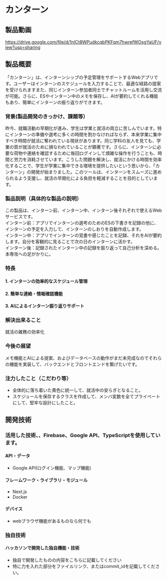 # カンターン
## 製品動画
https://drive.google.com/file/d/1nlCt8WPudkcqbPKFqm7hwrefWOsgYaUF/view?usp=sharing
## 製品概要
「カンターン」は、インターンシップの予定管理をサポートするWebアプリです。ユーザーはインターンのスケジュールを入力することで、最適な経路の提案を受けられますまた、同じインターン参加者同士でチャットルームを活用し交流が可能。さらに、ESやインターン中のメモを保存し、AIが要約してくれる機能もあり、簡単にインターンの振り返りができます。
### 背景(製品開発のきっかけ、課題等）
昨今、就職活動の早期化が進み、学生は学業と就活の両立に苦しんでいます。特にインターンの準備や選考に多くの時間を割かなければならず、本来学業に集中すべき時間が就活に奪われている現状があります。同じ学科の友人を見ても、学業の質が就活のために損なわれていることが顕著です。さらに、インターンに必要な荷物や連絡を確認するために毎回ログインして煩雑な操作を行うことも、時間と労力を消耗させています。こうした問題を解決し、就活にかける時間を効率化することで、学生が学業に集中できる環境を提供したいという思いから、「カンターン」の開発が始まりました。このツールは、インターンをスムーズに進められるよう支援し、就活の早期化による負担を軽減することを目的としています。
### 製品説明（具体的な製品の説明）
この製品は、インターン前、インターン中、インターン後それぞれで使えるWebサービスです。  
インターン前：アプリでインターンの選考のためのESの下書きを記録の他に、インターンの予定を入力して、インターンのしおりを自動作成します。  
インターン中：アプリでインターンの覚書や感じたことを記録、それをAIが要約します。自分を客観的に見ることで次の日のインターンに活かす。  
インターン後：記録されたインターン中の記録を振り返って自己分析を深める。本専攻への足がかりに。
### 特長
#### 1. インターンの効率的なスケジュール管理
#### 2. 簡単な連絡・情報確認機能
#### 3. AIによるインターン振り返りサポート

### 解決出来ること
就活の雑務の効率化
### 今後の展望
メモ機能とAIによる提案、およびデータベースの動作がまだ未完成なのでそれらの機能を実装して、バックエンドとフロントエンドを繋げたいです。
### 注力したこと（こだわり等）
* 全体的に落ち着いた黄色に統一して、就活中の安らぎとなること。
* スケジュールを保存するクラスを作成して、メンバ変数を全てプライベートにして、堅牢な設計にしたこと。

## 開発技術
### 活用した技術、、Firebase、Google API、TypeScriptを使用しています。
#### API・データ
* Google API(ログイン機能、マップ機能)

#### フレームワーク・ライブラリ・モジュール
* Next.js
* Docker

#### デバイス
* webブラウザ機能があるものなら何でも

### 独自技術
#### ハッカソンで開発した独自機能・技術
* 独自で開発したものの内容をこちらに記載してください
* 特に力を入れた部分をファイルリンク、またはcommit_idを記載してください。
